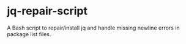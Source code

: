 # jq-repair-script
A Bash script to repair/install jq and handle missing newline errors in package list files.
